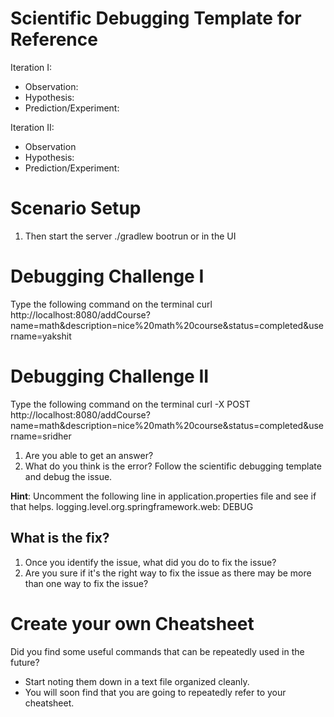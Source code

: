 # Scientific Debugging Template for Reference
Iteration I:
- Observation:
- Hypothesis:
- Prediction/Experiment:

Iteration II:
- Observation
- Hypothesis:
- Prediction/Experiment:

# Scenario Setup
1. Then start the server
./gradlew bootrun or in the UI

# Debugging Challenge I
Type the following command on the terminal
curl http://localhost:8080/addCourse?name=math&description=nice%20math%20course&status=completed&username=yakshit

# Debugging Challenge II
Type the following command on the terminal
curl -X POST http://localhost:8080/addCourse?name=math&description=nice%20math%20course&status=completed&username=sridher

1. Are you able to get an answer?
2. What do you think is the error?
Follow the scientific debugging template and debug the issue.

**Hint**: Uncomment the following line in application.properties file and see if that helps.
logging.level.org.springframework.web: DEBUG 

## What is the fix?
1. Once you identify the issue, what did you do to fix the issue?
2. Are you sure if it's the right way to fix the issue as there may be more than one way to fix the issue?

# Create your own Cheatsheet
Did you find some useful commands that can be repeatedly used in the future?
- Start noting them down in a text file organized cleanly.
- You will soon find that you are going to repeatedly refer to your cheatsheet.